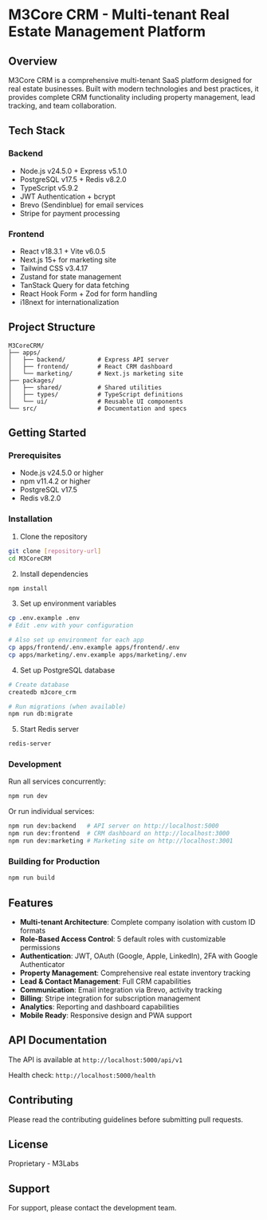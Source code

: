 # M3Core CRM - Multi-tenant Real Estate Management Platform

## Overview
M3Core CRM is a comprehensive multi-tenant SaaS platform designed for real estate businesses. Built with modern technologies and best practices, it provides complete CRM functionality including property management, lead tracking, and team collaboration.

## Tech Stack

### Backend
- Node.js v24.5.0 + Express v5.1.0
- PostgreSQL v17.5 + Redis v8.2.0
- TypeScript v5.9.2
- JWT Authentication + bcrypt
- Brevo (Sendinblue) for email services
- Stripe for payment processing

### Frontend
- React v18.3.1 + Vite v6.0.5
- Next.js 15+ for marketing site
- Tailwind CSS v3.4.17
- Zustand for state management
- TanStack Query for data fetching
- React Hook Form + Zod for form handling
- i18next for internationalization

## Project Structure

```
M3CoreCRM/
├── apps/
│   ├── backend/         # Express API server
│   ├── frontend/        # React CRM dashboard
│   └── marketing/       # Next.js marketing site
├── packages/
│   ├── shared/          # Shared utilities
│   ├── types/           # TypeScript definitions
│   └── ui/              # Reusable UI components
└── src/                 # Documentation and specs
```

## Getting Started

### Prerequisites
- Node.js v24.5.0 or higher
- npm v11.4.2 or higher
- PostgreSQL v17.5
- Redis v8.2.0

### Installation

1. Clone the repository
```bash
git clone [repository-url]
cd M3CoreCRM
```

2. Install dependencies
```bash
npm install
```

3. Set up environment variables
```bash
cp .env.example .env
# Edit .env with your configuration

# Also set up environment for each app
cp apps/frontend/.env.example apps/frontend/.env
cp apps/marketing/.env.example apps/marketing/.env
```

4. Set up PostgreSQL database
```bash
# Create database
createdb m3core_crm

# Run migrations (when available)
npm run db:migrate
```

5. Start Redis server
```bash
redis-server
```

### Development

Run all services concurrently:
```bash
npm run dev
```

Or run individual services:
```bash
npm run dev:backend   # API server on http://localhost:5000
npm run dev:frontend  # CRM dashboard on http://localhost:3000
npm run dev:marketing # Marketing site on http://localhost:3001
```

### Building for Production

```bash
npm run build
```

## Features

- **Multi-tenant Architecture**: Complete company isolation with custom ID formats
- **Role-Based Access Control**: 5 default roles with customizable permissions
- **Authentication**: JWT, OAuth (Google, Apple, LinkedIn), 2FA with Google Authenticator
- **Property Management**: Comprehensive real estate inventory tracking
- **Lead & Contact Management**: Full CRM capabilities
- **Communication**: Email integration via Brevo, activity tracking
- **Billing**: Stripe integration for subscription management
- **Analytics**: Reporting and dashboard capabilities
- **Mobile Ready**: Responsive design and PWA support

## API Documentation

The API is available at `http://localhost:5000/api/v1`

Health check: `http://localhost:5000/health`

## Contributing

Please read the contributing guidelines before submitting pull requests.

## License

Proprietary - M3Labs

## Support

For support, please contact the development team.